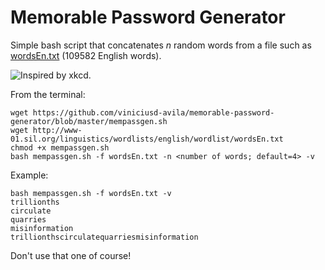 # Memorable Password Generator

Simple bash script that concatenates _n_ random words from a file such as [wordsEn.txt](http://www-01.sil.org/linguistics/wordlists/english/wordlist/wordsEn.txt) (109582 English words).

![Inspired by xkcd.](https://imgs.xkcd.com/comics/password_strength.png)

From the terminal:
```
wget https://github.com/viniciusd-avila/memorable-password-generator/blob/master/mempassgen.sh
wget http://www-01.sil.org/linguistics/wordlists/english/wordlist/wordsEn.txt 
chmod +x mempassgen.sh
bash mempassgen.sh -f wordsEn.txt -n <number of words; default=4> -v 
```

Example:
```
bash mempassgen.sh -f wordsEn.txt -v
trillionths
circulate
quarries
misinformation
trillionthscirculatequarriesmisinformation
```

Don't use that one of course!
